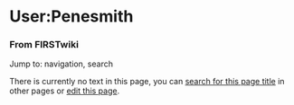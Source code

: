 

# User:Penesmith

### From FIRSTwiki

Jump to: navigation, search

There is currently no text in this page, you can [search for this page
title](Special:Search/Penesmith "Special:Search/Penesmith" ) in
other pages or [edit this
page](http://www.firstwiki.net/index.php?title=User:Penesmith&action=edit
"http://www.firstwiki.net/index.php?title=User:Penesmith&action=edit" ).

